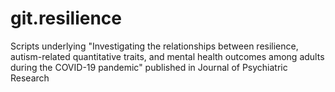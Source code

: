 # git.resilience
Scripts underlying "Investigating the relationships between resilience, autism-related quantitative traits, and mental health outcomes among adults during the COVID-19 pandemic" published in Journal of Psychiatric Research
